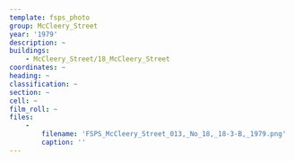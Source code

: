 ```yaml
---
template: fsps_photo
group: McCleery_Street
year: '1979'
description: ~
buildings:
    - McCleery_Street/18_McCleery_Street
coordinates: ~
heading: ~
classification: ~
section: ~
cell: ~
film_roll: ~
files:
    -
        filename: 'FSPS_McCleery_Street_013,_No_18,_18-3-B,_1979.png'
        caption: ''
---
```

